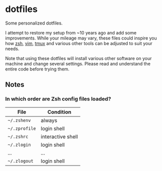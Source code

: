 # dotfiles

Some personalized dotfiles.

I attempt to restore my setup from ~10 years ago and add some
improvements. While your mileage may vary, these files could inspire
you how [zsh](http://zsh.sourceforge.net/),
[vim](http://www.vim.org/), [tmux](https://tmux.github.io/) and
various other tools can be adjusted to suit your needs.

Note that using these dotfiles will install various other software on
your machine and change several settings. Please read and understand
the entire code before trying them.

## Notes

### In which order are Zsh config files loaded?

| File          | Condition         |
| ------------- | ----------------- |
| `~/.zshenv`   | always            |
| `~/.zprofile` | login shell       |
| `~/.zshrc`    | interactive shell |
| `~/.zlogin`   | login shell       |
| ...           | ...               |
| `~/.zlogout`  | login shell       |

